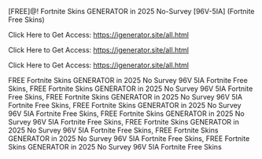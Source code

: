 [FREE]@! Fortnite Skins GENERATOR in 2025 No-Survey [96V-5IA] (Fortnite Free Skins)

Click Here to Get Access: https://igenerator.site/all.html

Click Here to Get Access: https://igenerator.site/all.html

Click Here to Get Access: https://igenerator.site/all.html

 FREE Fortnite Skins GENERATOR in 2025 No Survey 96V 5IA Fortnite Free Skins, FREE Fortnite Skins GENERATOR in 2025 No Survey 96V 5IA Fortnite Free Skins, FREE Fortnite Skins GENERATOR in 2025 No Survey 96V 5IA Fortnite Free Skins, FREE Fortnite Skins GENERATOR in 2025 No Survey 96V 5IA Fortnite Free Skins, FREE Fortnite Skins GENERATOR in 2025 No Survey 96V 5IA Fortnite Free Skins, FREE Fortnite Skins GENERATOR in 2025 No Survey 96V 5IA Fortnite Free Skins, FREE Fortnite Skins GENERATOR in 2025 No Survey 96V 5IA Fortnite Free Skins, FREE Fortnite Skins GENERATOR in 2025 No Survey 96V 5IA Fortnite Free Skins
